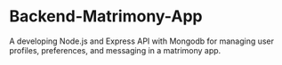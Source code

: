 # Backend-Matrimony-App
A developing Node.js and Express API with Mongodb for managing user profiles, preferences, and messaging in a matrimony app.
